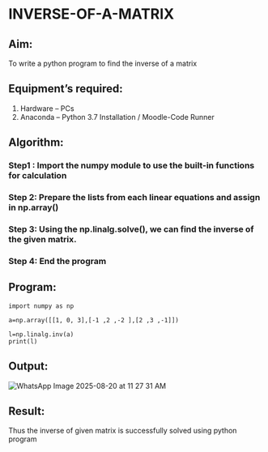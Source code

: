 # INVERSE-OF-A-MATRIX
## Aim:
To write a python program to find the inverse of a matrix
## Equipment’s required:
1. 	Hardware – PCs
2. 	Anaconda – Python 3.7 Installation / Moodle-Code Runner
## Algorithm:
### Step1 : Import the numpy module to use the built-in functions for calculation
### Step 2: Prepare the lists from each linear equations and assign in np.array()
### Step 3: Using the np.linalg.solve(), we can find the inverse of the given matrix.
### Step 4: End the program

## Program:
```
import numpy as np

a=np.array([[1, 0, 3],[-1 ,2 ,-2 ],[2 ,3 ,-1]])
 
l=np.linalg.inv(a)
print(l)
```
## Output:

![WhatsApp Image 2025-08-20 at 11 27 31 AM](https://github.com/user-attachments/assets/52e5133f-2433-4805-9c13-01e45e220937)

## Result:
Thus the inverse of given matrix is successfully solved using python program

